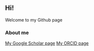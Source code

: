 ## Hi!

Welcome to my Github page

### About me

[My Google Scholar page](https://scholar.google.com/citations?user=9Vx-JTgAAAAJ&hl=en)
[My ORCID page](http://orcid.org/0000-0001-8353-3854)





